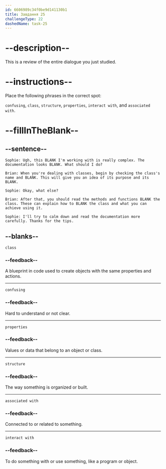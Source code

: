 ```yaml
---
id: 6606989c34f0be9d141130b1
title: Завдання 25
challengeType: 22
dashedName: task-25
---
```


<!-- REVIEW -->

# --description--

This is a review of the entire dialogue you just studied.

# --instructions--

Place the following phrases in the correct spot:

`confusing`, `class`, `structure`, `properties`, `interact with`, and `associated with`.

# --fillInTheBlank--

## --sentence--

`Sophie: Ugh, this BLANK I'm working with is really complex. The documentation looks BLANK. What should I do?`

`Brian: When you're dealing with classes, begin by checking the class's name and BLANK. This will give you an idea of its purpose and its BLANK.`

`Sophie: Okay, what else?`

`Brian: After that, you should read the methods and functions BLANK the class. These can explain how to BLANK the class and what you can achieve using it.`

`Sophie: I'll try to calm down and read the documentation more carefully. Thanks for the tips.`

## --blanks--

`class`

### --feedback--

A blueprint in code used to create objects with the same properties and actions.

---

`confusing`

### --feedback--

Hard to understand or not clear.

---

`properties`

### --feedback--

Values or data that belong to an object or class.

---

`structure`

### --feedback--

The way something is organized or built.

---

`associated with`

### --feedback--

Connected to or related to something.

---

`interact with`

### --feedback--

To do something with or use something, like a program or object.
